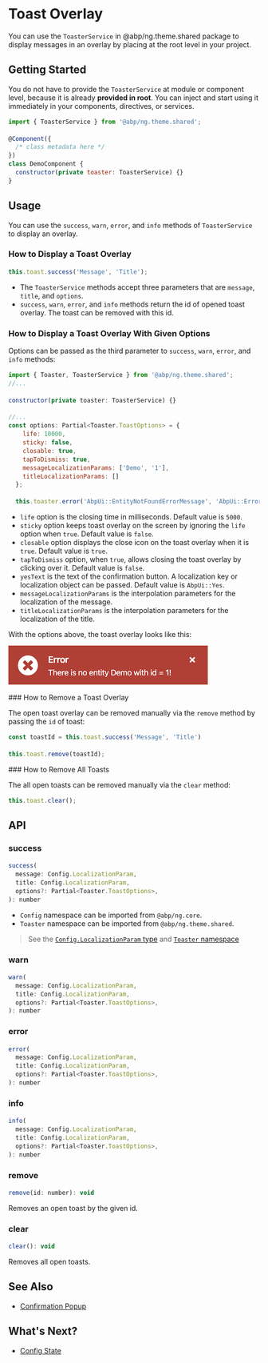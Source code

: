 # Toast Overlay

You can use the `ToasterService` in @abp/ng.theme.shared package to display messages in an overlay by placing at the root level in your project.


## Getting Started

You do not have to provide the `ToasterService` at module or component level, because it is already **provided in root**. You can inject and start using it immediately in your components, directives, or services.


```js
import { ToasterService } from '@abp/ng.theme.shared';

@Component({
  /* class metadata here */
})
class DemoComponent {
  constructor(private toaster: ToasterService) {}
}
```

## Usage

You can use the `success`, `warn`, `error`, and `info` methods of `ToasterService` to display an overlay.

### How to Display a Toast Overlay

```js
this.toast.success('Message', 'Title');
```

- The `ToasterService` methods accept three parameters that are `message`, `title`, and `options`.
- `success`, `warn`, `error`, and `info` methods return the id of opened toast overlay. The toast can be removed with this id.

### How to Display a Toast Overlay With Given Options

Options can be passed as the third parameter to `success`, `warn`, `error`, and `info` methods:

```js
import { Toaster, ToasterService } from '@abp/ng.theme.shared';
//...

constructor(private toaster: ToasterService) {}

//...
const options: Partial<Toaster.ToastOptions> = {
    life: 10000,
    sticky: false,
    closable: true,
    tapToDismiss: true,
    messageLocalizationParams: ['Demo', '1'],
    titleLocalizationParams: []
  };

  this.toaster.error('AbpUi::EntityNotFoundErrorMessage', 'AbpUi::Error', options);
```

- `life` option is the closing time in milliseconds. Default value is `5000`.
- `sticky` option keeps toast overlay on the screen by ignoring the `life` option when `true`. Default value is `false`.
- `closable` option displays the close icon on the toast overlay when it is `true`. Default value is `true`.
- `tapToDismiss` option, when `true`, allows closing the toast overlay by clicking over it. Default value is `false`.
- `yesText` is the text of the confirmation button. A localization key or localization object can be passed. Default value is `AbpUi::Yes`.
- `messageLocalizationParams` is the interpolation parameters for the localization of the message.
- `titleLocalizationParams` is the interpolation parameters for the localization of the title.

With the options above, the toast overlay looks like this:

![toast](./images/toast.png)

### How to Remove a Toast Overlay

The open toast overlay can be removed manually via the `remove` method by passing the `id` of toast:

```js
const toastId = this.toast.success('Message', 'Title')

this.toast.remove(toastId);
```

### How to Remove All Toasts

The all open toasts can be removed manually via the `clear` method:

```js
this.toast.clear();
```

## API

### success

```js
success(
  message: Config.LocalizationParam,
  title: Config.LocalizationParam,
  options?: Partial<Toaster.ToastOptions>,
): number
```

- `Config` namespace can be imported from `@abp/ng.core`.
- `Toaster` namespace can be imported from `@abp/ng.theme.shared`.

> See the [`Config.LocalizationParam` type](https://github.com/abpframework/abp/blob/master/npm/ng-packs/packages/core/src/lib/models/config.ts#L46) and [`Toaster` namespace](https://github.com/abpframework/abp/blob/master/npm/ng-packs/packages/theme-shared/src/lib/models/toaster.ts)


### warn

```js
warn(
  message: Config.LocalizationParam,
  title: Config.LocalizationParam,
  options?: Partial<Toaster.ToastOptions>,
): number
```

### error

```js
error(
  message: Config.LocalizationParam,
  title: Config.LocalizationParam,
  options?: Partial<Toaster.ToastOptions>,
): number
```

### info

```js
info(
  message: Config.LocalizationParam,
  title: Config.LocalizationParam,
  options?: Partial<Toaster.ToastOptions>,
): number
```

### remove

```js
remove(id: number): void
```

Removes an open toast by the given id.

### clear

```js
clear(): void
```

Removes all open toasts.

## See Also

- [Confirmation Popup](./Confirmation-Service.md)

## What's Next?

- [Config State](./Config-State.md)
